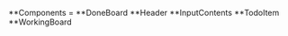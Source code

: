 **Components = 
    **DoneBoard 
    **Header
    **InputContents
    **TodoItem
    **WorkingBoard
